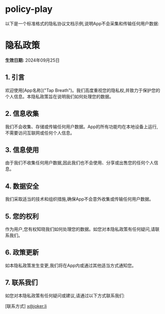# policy-play

以下是一个标准格式的隐私协议文档示例,说明App不会采集和传输任何用户数据:

# 隐私政策

**生效日期:** 2024年09月25日

## 1. 引言

欢迎使用[App名称]("Tap Breath")。我们高度重视您的隐私权,并致力于保护您的个人信息。本隐私政策旨在说明我们如何处理您的数据。

## 2. 信息收集

我们不会收集、存储或传输任何用户数据。App的所有功能均在本地设备上运行,不需要访问互联网或任何个人信息。

## 3. 信息使用

由于我们不收集任何用户数据,因此我们也不会使用、分享或出售您的任何个人信息。

## 4. 数据安全

我们采取适当的技术和组织措施,确保App不会意外收集或传输任何用户数据。

## 5. 您的权利

作为用户,您有权知晓我们如何处理您的数据。如您对本隐私政策有任何疑问,请联系我们。

## 6. 政策更新

如本隐私政策发生变更,我们将在App内或通过其他适当方式通知您。

## 7. 联系我们

如您对本隐私政策有任何疑问或建议,请通过以下方式联系我们:

[联系方式] x@joker.li
